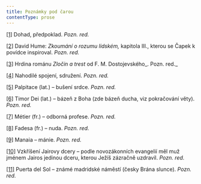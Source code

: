 ```yaml
---
title: Poznámky pod čarou
contentType: prose
---
```


[\[1\]](./resources/undefined) Dohad, předpoklad. _Pozn. red._

[\[2\]](./resources/undefined) David Hume: _Zkoumání o rozumu lidském,_ kapitola III., kterou se Čapek k povídce inspiroval. _Pozn. red._

[\[3\]](./resources/undefined) Hrdina románu _Zločin a trest_ od F. M. Dostojevského_. Pozn. red._

[\[4\]](./resources/undefined) Nahodilé spojení, sdružení. _Pozn. red._

[\[5\]](./resources/undefined) Palpitace (lat.) – bušení srdce. _Pozn. red._

[\[6\]](./resources/undefined) Timor Dei (lat.) – bázeň z Boha (zde bázeň ducha, viz pokračování věty). _Pozn. red._

[\[7\]](./resources/undefined) Métier (fr.) – odborná profese. _Pozn. red._

[\[8\]](./resources/undefined) Fadesa (fr.) – nuda. _Pozn. red._

[\[9\]](./resources/undefined) Manaia – mánie. _Pozn. red._

[\[10\]](./resources/undefined) Vzkříšení Jairovy dcery – podle novozákonních evangelií měl muž jménem Jairos jedinou dceru, kterou Ježíš zázračně uzdravil. _Pozn. red._

[\[11\]](./resources/undefined) Puerta del Sol – známé madridské náměstí (česky Brána slunce). _Pozn. red._
